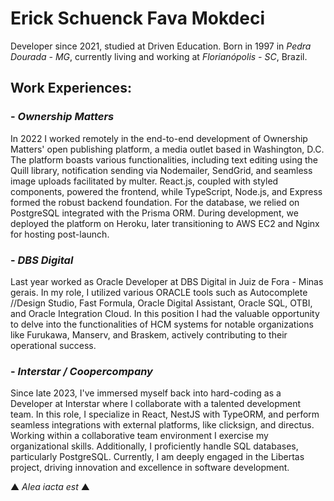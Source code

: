 # Erick Schuenck Fava Mokdeci 

Developer since 2021, studied at Driven Education. Born in 1997 in _Pedra Dourada - MG_, currently living and working at _Florianópolis - SC_, Brazil.
## Work Experiences:

###  - _Ownership Matters_
In 2022 I worked remotely in the end-to-end development of Ownership Matters' open publishing platform, a media outlet based in Washington, D.C. The platform boasts various functionalities, including text editing using the Quill library, notification sending via Nodemailer, SendGrid, and seamless image uploads facilitated by multer. React.js, coupled with styled components, powered the frontend, while TypeScript, Node.js, and Express formed the robust backend foundation. For the database, we relied on PostgreSQL integrated with the Prisma ORM. During development, we deployed the platform on Heroku, later transitioning to AWS EC2 and Nginx for hosting post-launch.

### - _DBS Digital_
Last year worked as Oracle Developer at DBS Digital in Juiz de Fora - Minas gerais. In my role, I utilized various ORACLE tools such as Autocomplete //Design Studio, Fast Formula, Oracle Digital Assistant, Oracle SQL, OTBI, and Oracle Integration Cloud. In this position I had the valuable opportunity to delve into the functionalities of HCM systems for notable organizations like Furukawa, Manserv, and Braskem, actively contributing to their operational success.

### - _Interstar / Coopercompany_
Since late 2023, I've immersed myself back into hard-coding as a Developer at Interstar where I collaborate with a talented development team. In this role, I specialize in React, NestJS with TypeORM, and perform seamless integrations with external platforms, like clicksign, and directus. Working within a collaborative team environment I exercise my organizational skills. Additionally, I proficiently handle SQL databases, particularly PostgreSQL. Currently, I am deeply engaged in the Libertas project, driving innovation and excellence in software development. 

▲ _Alea iacta est_ ▲
